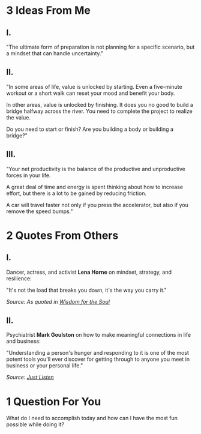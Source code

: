 # 3 Ideas From Me
## I.
"The ultimate form of preparation is not planning for a specific scenario, but a mindset that can handle uncertainty."
## II.
"In some areas of life, value is unlocked by starting. Even a five-minute workout or a short walk can reset your mood and benefit your body.

In other areas, value is unlocked by finishing. It does you no good to build a bridge halfway across the river. You need to complete the project to realize the value.

Do you need to start or finish? Are you building a body or building a bridge?"
## III.
"Your net productivity is the balance of the productive and unproductive forces in your life.

A great deal of time and energy is spent thinking about how to increase effort, but there is a lot to be gained by reducing friction.

A car will travel faster not only if you press the accelerator, but also if you remove the speed bumps."
# 2 Quotes From Others
## I.
Dancer, actress, and activist **Lena Horne** on mindset, strategy, and resilience:

"It's not the load that breaks you down, it's the way you carry it."

_Source: As quoted in_ [_Wisdom for the Soul_](https://click.convertkit-mail4.com/xmunq543zkf6hrdpq82sr/kkhmh6h8x5lo82il/aHR0cHM6Ly93d3cuZ29vZ2xlLmNvbS9ib29rcy9lZGl0aW9uL1dpc2RvbV9mb3JfdGhlX1NvdWwvLVQzUWhQakl4aElDP2hsPWVuJmdicHY9MA==)
## II.
Psychiatrist **Mark Goulston** on how to make meaningful connections in life and business:

"Understanding a person's hunger and responding to it is one of the most potent tools you'll ever discover for getting through to anyone you meet in business or your personal life."

_Source:_ [_Just Listen_](https://click.convertkit-mail4.com/xmunq543zkf6hrdpq82sr/58hvh7h56nm45zf6/aHR0cHM6Ly93d3cuYW1hem9uLmNvbS9KdXN0LUxpc3Rlbi1EaXNjb3Zlci1HZXR0aW5nLUFic29sdXRlbHkvZHAvMDgxNDQzNjQ3MQ==)
# 1 Question For You
What do I need to accomplish today and how can I have the most fun possible while doing it?